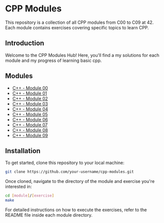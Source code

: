 # CPP Modules

This repository is a collection of all CPP modules from C00 to C09 at 42. Each module contains exercises covering specific topics to learn CPP.

## Introduction

Welcome to the CPP Modules Hub! Here, you'll find a my solutions for each module and my progress of learning basic cpp.

## Modules

- [C++ - Module 00](C00/README.md)
- [C++ - Module 01](C01/README.md)
- [C++ - Module 02](C02/README.md)
- [C++ - Module 03](C03/README.md)
- [C++ - Module 04](C04/README.md)
- [C++ - Module 05](C05/README.md)
- [C++ - Module 06](C06/README.md)
- [C++ - Module 07](C07/README.md)
- [C++ - Module 08](C08/README.md)
- [C++ - Module 09](C09/README.md)

## Installation

To get started, clone this repository to your local machine:

```bash
git clone https://github.com/your-username/cpp-modules.git
```

Once cloned, navigate to the directory of the module and exercise you're interested in:

```bash
cd [module]/[exercise]
make
```

For detailed instructions on how to execute the exercises, refer to the README file inside each module directory.
